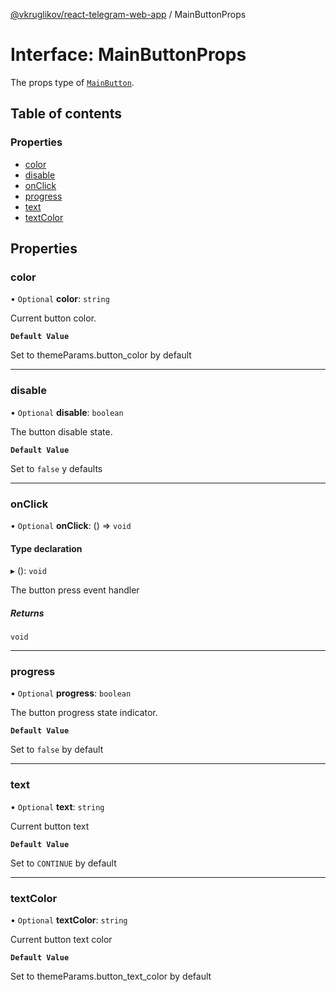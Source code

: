 [@vkruglikov/react-telegram-web-app](../README.md) / MainButtonProps

# Interface: MainButtonProps

The props type of [`MainButton`](../README.md#mainbutton).

## Table of contents

### Properties

- [color](MainButtonProps.md#color)
- [disable](MainButtonProps.md#disable)
- [onClick](MainButtonProps.md#onclick)
- [progress](MainButtonProps.md#progress)
- [text](MainButtonProps.md#text)
- [textColor](MainButtonProps.md#textcolor)

## Properties

### color

• `Optional` **color**: `string`

Current button color.

**`Default Value`**

Set to themeParams.button_color by default

---

### disable

• `Optional` **disable**: `boolean`

The button disable state.

**`Default Value`**

Set to `false` y defaults

---

### onClick

• `Optional` **onClick**: () => `void`

#### Type declaration

▸ (): `void`

The button press event handler

##### Returns

`void`

---

### progress

• `Optional` **progress**: `boolean`

The button progress state indicator.

**`Default Value`**

Set to `false` by default

---

### text

• `Optional` **text**: `string`

Current button text

**`Default Value`**

Set to `CONTINUE` by default

---

### textColor

• `Optional` **textColor**: `string`

Current button text color

**`Default Value`**

Set to themeParams.button_text_color by default
